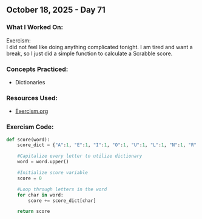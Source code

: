 ## October 18, 2025 - Day 71

### What I Worked On:  
Exercism:  
I did not feel like doing anything complicated tonight. I am tired and want a break, so I just did a simple function to calculate a Scrabble score.  

### Concepts Practiced:  
- Dictionaries
         
### Resources Used:  
- [Exercism.org](https://exercism.org/tracks/python/exercises)
    
### Exercism Code: 
```python
def score(word):
    score_dict = {"A":1, "E":1, "I":1, "O":1, "U":1, "L":1, "N":1, "R":1, "S":1, "T":1, "D":2, "G":2, "B":3, "C":3, "M":3, "P":3, "F":4, "H":4, "V":4, "W":4, "Y":4, "K":5, "J":8, "X":8, "Q":10, "Z":10}

    #Capitalize every letter to utilize dictionary 
    word = word.upper()

    #Initialize score variable
    score = 0

    #Loop through letters in the word
    for char in word:
        score += score_dict[char]

    return score

```
